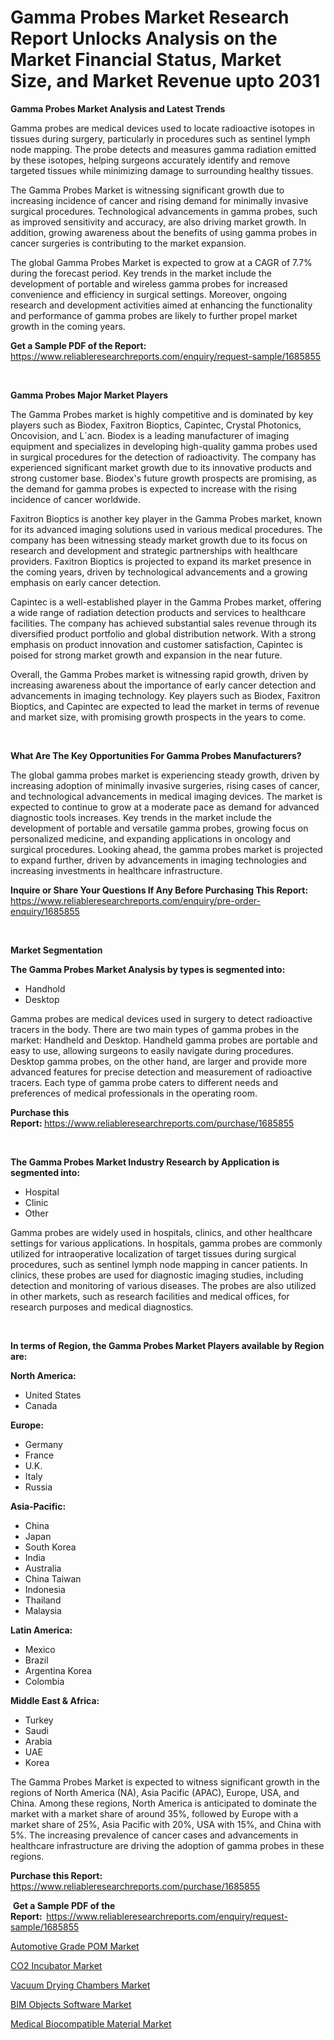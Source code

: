 <p><h1>Gamma Probes Market Research Report Unlocks Analysis on the Market Financial Status, Market Size, and Market Revenue upto 2031</h1></p><p><strong>Gamma Probes Market Analysis and Latest Trends</strong></p>
<p><p>Gamma probes are medical devices used to locate radioactive isotopes in tissues during surgery, particularly in procedures such as sentinel lymph node mapping. The probe detects and measures gamma radiation emitted by these isotopes, helping surgeons accurately identify and remove targeted tissues while minimizing damage to surrounding healthy tissues.</p><p>The Gamma Probes Market is witnessing significant growth due to increasing incidence of cancer and rising demand for minimally invasive surgical procedures. Technological advancements in gamma probes, such as improved sensitivity and accuracy, are also driving market growth. In addition, growing awareness about the benefits of using gamma probes in cancer surgeries is contributing to the market expansion.</p><p>The global Gamma Probes Market is expected to grow at a CAGR of 7.7% during the forecast period. Key trends in the market include the development of portable and wireless gamma probes for increased convenience and efficiency in surgical settings. Moreover, ongoing research and development activities aimed at enhancing the functionality and performance of gamma probes are likely to further propel market growth in the coming years.</p></p>
<p><strong>Get a Sample PDF of the Report:&nbsp;</strong> <a href="https://www.reliableresearchreports.com/enquiry/request-sample/1685855">https://www.reliableresearchreports.com/enquiry/request-sample/1685855</a></p>
<p>&nbsp;</p>
<p><strong>Gamma Probes Major Market Players</strong></p>
<p><p>The Gamma Probes market is highly competitive and is dominated by key players such as Biodex, Faxitron Bioptics, Capintec, Crystal Photonics, Oncovision, and L`acn. Biodex is a leading manufacturer of imaging equipment and specializes in developing high-quality gamma probes used in surgical procedures for the detection of radioactivity. The company has experienced significant market growth due to its innovative products and strong customer base. Biodex's future growth prospects are promising, as the demand for gamma probes is expected to increase with the rising incidence of cancer worldwide.</p><p>Faxitron Bioptics is another key player in the Gamma Probes market, known for its advanced imaging solutions used in various medical procedures. The company has been witnessing steady market growth due to its focus on research and development and strategic partnerships with healthcare providers. Faxitron Bioptics is projected to expand its market presence in the coming years, driven by technological advancements and a growing emphasis on early cancer detection.</p><p>Capintec is a well-established player in the Gamma Probes market, offering a wide range of radiation detection products and services to healthcare facilities. The company has achieved substantial sales revenue through its diversified product portfolio and global distribution network. With a strong emphasis on product innovation and customer satisfaction, Capintec is poised for strong market growth and expansion in the near future.</p><p>Overall, the Gamma Probes market is witnessing rapid growth, driven by increasing awareness about the importance of early cancer detection and advancements in imaging technology. Key players such as Biodex, Faxitron Bioptics, and Capintec are expected to lead the market in terms of revenue and market size, with promising growth prospects in the years to come.</p></p>
<p>&nbsp;</p>
<p><strong>What Are The Key Opportunities For Gamma Probes Manufacturers?</strong></p>
<p><p>The global gamma probes market is experiencing steady growth, driven by increasing adoption of minimally invasive surgeries, rising cases of cancer, and technological advancements in medical imaging devices. The market is expected to continue to grow at a moderate pace as demand for advanced diagnostic tools increases. Key trends in the market include the development of portable and versatile gamma probes, growing focus on personalized medicine, and expanding applications in oncology and surgical procedures. Looking ahead, the gamma probes market is projected to expand further, driven by advancements in imaging technologies and increasing investments in healthcare infrastructure.</p></p>
<p><strong>Inquire or Share Your Questions If Any Before Purchasing This Report:</strong> <a href="https://www.reliableresearchreports.com/enquiry/pre-order-enquiry/1685855">https://www.reliableresearchreports.com/enquiry/pre-order-enquiry/1685855</a></p>
<p>&nbsp;</p>
<p><strong>Market Segmentation</strong></p>
<p><strong>The Gamma Probes Market Analysis by types is segmented into:</strong></p>
<p><ul><li>Handhold</li><li>Desktop</li></ul></p>
<p><p>Gamma probes are medical devices used in surgery to detect radioactive tracers in the body. There are two main types of gamma probes in the market: Handheld and Desktop. Handheld gamma probes are portable and easy to use, allowing surgeons to easily navigate during procedures. Desktop gamma probes, on the other hand, are larger and provide more advanced features for precise detection and measurement of radioactive tracers. Each type of gamma probe caters to different needs and preferences of medical professionals in the operating room.</p></p>
<p><strong>Purchase this Report:&nbsp;</strong><a href="https://www.reliableresearchreports.com/purchase/1685855">https://www.reliableresearchreports.com/purchase/1685855</a></p>
<p>&nbsp;</p>
<p><strong>The Gamma Probes Market Industry Research by Application is segmented into:</strong></p>
<p><ul><li>Hospital</li><li>Clinic</li><li>Other</li></ul></p>
<p><p>Gamma probes are widely used in hospitals, clinics, and other healthcare settings for various applications. In hospitals, gamma probes are commonly utilized for intraoperative localization of target tissues during surgical procedures, such as sentinel lymph node mapping in cancer patients. In clinics, these probes are used for diagnostic imaging studies, including detection and monitoring of various diseases. The probes are also utilized in other markets, such as research facilities and medical offices, for research purposes and medical diagnostics.</p></p>
<p>&nbsp;</p>
<p><strong>In terms of Region, the Gamma Probes Market Players available by Region are:</strong></p>
<p>
    <p> <strong> North America: </strong>
        <ul>
            <li>United States</li>
            <li>Canada</li>
        </ul>
        </p> 
    <p> <strong> Europe: </strong>
        <ul>
            <li>Germany</li>
            <li>France</li>
            <li>U.K.</li>
            <li>Italy</li>
            <li>Russia</li>
        </ul>
        </p> 
    <p> <strong> Asia-Pacific: </strong>
        <ul>
            <li>China</li>
            <li>Japan</li>
            <li>South Korea</li>
            <li>India</li>
            <li>Australia</li>
            <li>China Taiwan</li>
            <li>Indonesia</li>
            <li>Thailand</li>
            <li>Malaysia</li>
        </ul>
        </p> 
    <p> <strong> Latin America: </strong>
        <ul>
            <li>Mexico</li>
            <li>Brazil</li>
            <li>Argentina Korea</li>
            <li>Colombia</li>
        </ul>
        </p> 
    <p> <strong> Middle East & Africa: </strong>
        <ul>
            <li>Turkey</li>
            <li>Saudi</li>
            <li>Arabia</li>
            <li>UAE</li>
            <li>Korea</li>
        </ul>
    </p>
    </p>
<p><p>The Gamma Probes Market is expected to witness significant growth in the regions of North America (NA), Asia Pacific (APAC), Europe, USA, and China. Among these regions, North America is anticipated to dominate the market with a market share of around 35%, followed by Europe with a market share of 25%, Asia Pacific with 20%, USA with 15%, and China with 5%. The increasing prevalence of cancer cases and advancements in healthcare infrastructure are driving the adoption of gamma probes in these regions.</p></p>
<p><strong>Purchase this Report: </strong><a href="https://www.reliableresearchreports.com/purchase/1685855">https://www.reliableresearchreports.com/purchase/1685855</a></p>
<p>&nbsp;<strong>Get a Sample PDF of the Report:&nbsp;&nbsp;</strong><a href="https://www.reliableresearchreports.com/enquiry/request-sample/1685855">https://www.reliableresearchreports.com/enquiry/request-sample/1685855</a></p>
<p><strong></strong></p>
<p><p><a href="https://issuu.com/reportprime-2/docs/automotive-grade-pom-market-size-2030.pptx">Automotive Grade POM Market</a></p><p><a href="https://github.com/lylyparadise/Market-Research-Report-List-2/blob/main/co2-incubator-market.md">CO2 Incubator Market</a></p><p><a href="https://github.com/johnbach50/Market-Research-Report-List-2/blob/main/vacuum-drying-chambers-market.md">Vacuum Drying Chambers Market</a></p><p><a href="https://github.com/GroverBarry/Market-Research-Report-List-4/blob/main/bim-objects-software-market.md">BIM Objects Software Market</a></p><p><a href="https://issuu.com/reportprime-2/docs/medical-biocompatible-material-market-size-2030.pp">Medical Biocompatible Material Market</a></p></p>